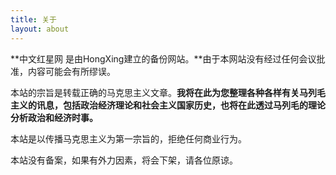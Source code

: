 ```yaml
---
title: 关于
layout: about
---
```

**中文红星网  是由HongXing建立的备份网站。**由于本网站没有经过任何会议批准，内容可能会有所缪误。

本站的宗旨是转载正确的马克思主义文章。**我将在此为您整理各种各样有关马列毛主义的讯息，包括政治经济理论和社会主义国家历史，也将在此透过马列毛的理论分析政治和经济时事。**

本站是以传播马克思主义为第一宗旨的，拒绝任何商业行为。

本站没有备案，如果有外力因素，将会下架，请各位原谅。